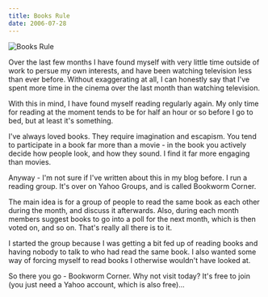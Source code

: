 ```yaml
---
title: Books Rule
date: 2006-07-28
---
```


![Books Rule](https://source.unsplash.com/03UCoidYvXw/1600x900)

Over the last few months I have found myself with very little time outside of work to persue my own interests, and have been watching television less than ever before. Without exaggerating at all, I can honestly say that I've spent more time in the cinema over the last month than watching television.

With this in mind, I have found myself reading regularly again. My only time for reading at the moment tends to be for half an hour or so before I go to bed, but at least it's something.

I've always loved books. They require imagination and escapism. You tend to participate in a book far more than a movie - in the book you actively decide how people look, and how they sound. I find it far more engaging than movies.

Anyway - I'm not sure if I've written about this in my blog before. I run a reading group. It's over on Yahoo Groups, and is called Bookworm Corner.

The main idea is for a group of people to read the same book as each other during the month, and discuss it afterwards. Also, during each month members suggest books to go into a poll for the next month, which is then voted on, and so on. That's really all there is to it.

I started the group because I was getting a bit fed up of reading books and having nobody to talk to who had read the same book. I also wanted some way of forcing myself to read books I otherwise wouldn't have looked at.

So there you go - Bookworm Corner. Why not visit today? It's free to join (you just need a Yahoo account, which is also free)...